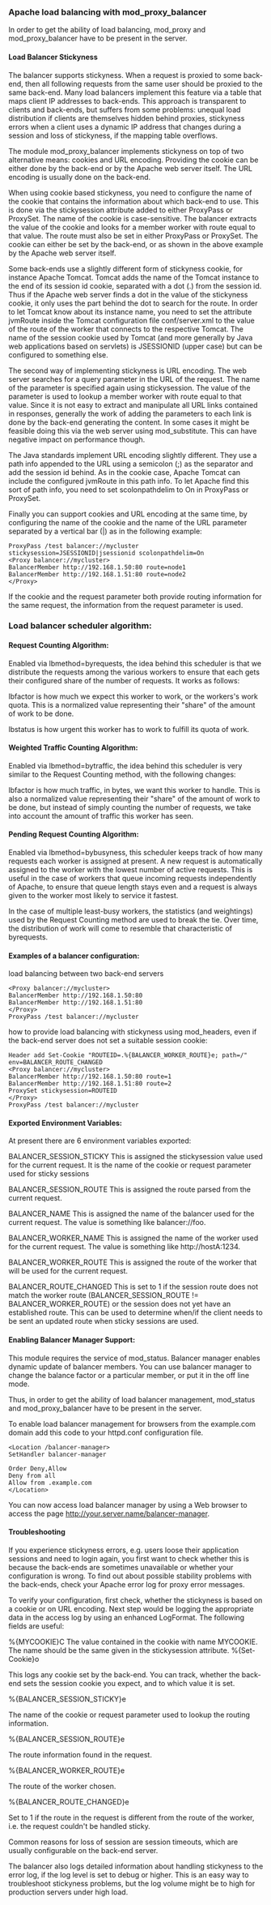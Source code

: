 ### Apache load balancing with mod_proxy_balancer

In order to get the ability of load balancing, mod_proxy and mod_proxy_balancer have to be present in the server.

#### Load Balancer Stickyness
The balancer supports stickyness. When a request is proxied to some back-end, then all following requests from the same user should be proxied to the same back-end. Many load balancers implement this feature via a table that maps client IP addresses to back-ends. This approach is transparent to clients and back-ends, but suffers from some problems: unequal load distribution if clients are themselves hidden behind proxies, stickyness errors when a client uses a dynamic IP address that changes during a session and loss of stickyness, if the mapping table overflows.

The module mod_proxy_balancer implements stickyness on top of two alternative means: cookies and URL encoding. Providing the cookie can be either done by the back-end or by the Apache web server itself. The URL encoding is usually done on the back-end.

When using cookie based stickyness, you need to configure the name of the cookie that contains the information about which back-end to use. This is done via the stickysession attribute added to either ProxyPass or ProxySet. The name of the cookie is case-sensitive. The balancer extracts the value of the cookie and looks for a member worker with route equal to that value. The route must also be set in either ProxyPass or ProxySet. The cookie can either be set by the back-end, or as shown in the above example by the Apache web server itself.

Some back-ends use a slightly different form of stickyness cookie, for instance Apache Tomcat. Tomcat adds the name of the Tomcat instance to the end of its session id cookie, separated with a dot (.) from the session id. Thus if the Apache web server finds a dot in the value of the stickyness cookie, it only uses the part behind the dot to search for the route. In order to let Tomcat know about its instance name, you need to set the attribute jvmRoute inside the Tomcat configuration file conf/server.xml to the value of the route of the worker that connects to the respective Tomcat. The name of the session cookie used by Tomcat (and more generally by Java web applications based on servlets) is JSESSIONID (upper case) but can be configured to something else.

The second way of implementing stickyness is URL encoding. The web server searches for a query parameter in the URL of the request. The name of the parameter is specified again using stickysession. The value of the parameter is used to lookup a member worker with route equal to that value. Since it is not easy to extract and manipulate all URL links contained in responses, generally the work of adding the parameters to each link is done by the back-end generating the content. In some cases it might be feasible doing this via the web server using mod_substitute. This can have negative impact on performance though.

The Java standards implement URL encoding slightly different. They use a path info appended to the URL using a semicolon (;) as the separator and add the session id behind. As in the cookie case, Apache Tomcat can include the configured jvmRoute in this path info. To let Apache find this sort of path info, you need to set scolonpathdelim to On in ProxyPass or ProxySet.

Finally you can support cookies and URL encoding at the same time, by configuring the name of the cookie and the name of the URL parameter separated by a vertical bar (|) as in the following example:

```
ProxyPass /test balancer://mycluster stickysession=JSESSIONID|jsessionid scolonpathdelim=On
<Proxy balancer://mycluster>
BalancerMember http://192.168.1.50:80 route=node1
BalancerMember http://192.168.1.51:80 route=node2
</Proxy>
```
If the cookie and the request parameter both provide routing information for the same request, the information from the request parameter is used.

### Load balancer scheduler algorithm:

#### Request Counting Algorithm:

Enabled via lbmethod=byrequests, the idea behind this scheduler is that we distribute the requests among the various workers to ensure that each gets their configured share of the number of requests. It works as follows:

lbfactor is how much we expect this worker to work, or the workers's work quota. This is a normalized value representing their "share" of the amount of work to be done.

lbstatus is how urgent this worker has to work to fulfill its quota of work.

#### Weighted Traffic Counting Algorithm:

Enabled via lbmethod=bytraffic, the idea behind this scheduler is very similar to the Request Counting method, with the following changes:

lbfactor is how much traffic, in bytes, we want this worker to handle. This is also a normalized value representing their "share" of the amount of work to be done, but instead of simply counting the number of requests, we take into account the amount of traffic this worker has seen.

#### Pending Request Counting Algorithm:
Enabled via lbmethod=bybusyness, this scheduler keeps track of how many requests each worker is assigned at present. A new request is automatically assigned to the worker with the lowest number of active requests. This is useful in the case of workers that queue incoming requests independently of Apache, to ensure that queue length stays even and a request is always given to the worker most likely to service it fastest.

In the case of multiple least-busy workers, the statistics (and weightings) used by the Request Counting method are used to break the tie. Over time, the distribution of work will come to resemble that characteristic of byrequests.

#### Examples of a balancer configuration:
load balancing between two back-end servers
```
<Proxy balancer://mycluster>
BalancerMember http://192.168.1.50:80
BalancerMember http://192.168.1.51:80
</Proxy>
ProxyPass /test balancer://mycluster
```
how to provide load balancing with stickyness using mod_headers, even if the back-end server does not set a suitable session cookie:
```
Header add Set-Cookie "ROUTEID=.%{BALANCER_WORKER_ROUTE}e; path=/" env=BALANCER_ROUTE_CHANGED
<Proxy balancer://mycluster>
BalancerMember http://192.168.1.50:80 route=1
BalancerMember http://192.168.1.51:80 route=2
ProxySet stickysession=ROUTEID
</Proxy>
ProxyPass /test balancer://mycluster
```
#### Exported Environment Variables:

At present there are 6 environment variables exported:

BALANCER_SESSION_STICKY
This is assigned the stickysession value used for the current request. It is the name of the cookie or request parameter used for sticky sessions

BALANCER_SESSION_ROUTE
This is assigned the route parsed from the current request.

BALANCER_NAME
This is assigned the name of the balancer used for the current request. The value is something like balancer://foo.

BALANCER_WORKER_NAME
This is assigned the name of the worker used for the current request. The value is something like http://hostA:1234.

BALANCER_WORKER_ROUTE
This is assigned the route of the worker that will be used for the current request.

BALANCER_ROUTE_CHANGED
This is set to 1 if the session route does not match the worker route (BALANCER_SESSION_ROUTE != BALANCER_WORKER_ROUTE) or the session does not yet have an established route. This can be used to determine when/if the client needs to be sent an updated route when sticky sessions are used.

#### Enabling Balancer Manager Support:

This module requires the service of mod_status. Balancer manager enables dynamic update of balancer members. You can use balancer manager to change the balance factor or a particular member, or put it in the off line mode.

Thus, in order to get the ability of load balancer management, mod_status and mod_proxy_balancer have to be present in the server.

To enable load balancer management for browsers from the example.com domain add this code to your httpd.conf configuration file.

```
<Location /balancer-manager>
SetHandler balancer-manager

Order Deny,Allow
Deny from all
Allow from .example.com
</Location>
```
You can now access load balancer manager by using a Web browser to access the page http://your.server.name/balancer-manager.

#### Troubleshooting

If you experience stickyness errors, e.g. users loose their application sessions and need to login again, you first want to check whether this is because the back-ends are sometimes unavailable or whether your configuration is wrong. To find out about possible stability problems with the back-ends, check your Apache error log for proxy error messages.

To verify your configuration, first check, whether the stickyness is based on a cookie or on URL encoding. Next step would be logging the appropriate data in the access log by using an enhanced LogFormat. The following fields are useful:

%{MYCOOKIE}C
The value contained in the cookie with name MYCOOKIE. The name should be the same given in the stickysession attribute.
%{Set-Cookie}o

This logs any cookie set by the back-end. You can track, whether the back-end sets the session cookie you expect, and to which value it is set.

%{BALANCER_SESSION_STICKY}e

The name of the cookie or request parameter used to lookup the routing information.

%{BALANCER_SESSION_ROUTE}e

The route information found in the request.

%{BALANCER_WORKER_ROUTE}e

The route of the worker chosen.

%{BALANCER_ROUTE_CHANGED}e

Set to 1 if the route in the request is different from the route of the worker, i.e. the request couldn't be handled sticky.

Common reasons for loss of session are session timeouts, which are usually configurable on the back-end server.

The balancer also logs detailed information about handling stickyness to the error log, if the log level is set to debug or higher. This is an easy way to troubleshoot stickyness problems, but the log volume might be to high for production servers under high load.


